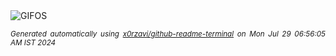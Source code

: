 <div align="justify">
<picture>
    <source media="(prefers-color-scheme: dark)" srcset="https://i.ibb.co/nk3Z5yh/output-gif.gif">
    <source media="(prefers-color-scheme: light)" srcset="https://i.ibb.co/nk3Z5yh/output-gif.gif">
    <img alt="GIFOS" src="https://i.ibb.co/nk3Z5yh/output-gif.gif">
</picture>

<sub><i>Generated automatically using [x0rzavi/github-readme-terminal](https://github.com/x0rzavi/github-readme-terminal) on Mon Jul 29 06:56:05 AM IST 2024</i></sub>

<!-- <details>
<summary>More details</summary>

</details> -->
</div>

<!-- Image deletion URL: https://ibb.co/f08BPWm/94f1d7cd929d68cda70d4eed61fe9b30 -->